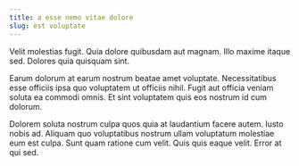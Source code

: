 ```yaml
---
title: a esse nemo vitae dolore
slug: est voluptate
---
```


Velit molestias fugit. Quia dolore quibusdam aut magnam. Illo maxime itaque sed. Dolores quia quisquam sint.

Earum dolorum at earum nostrum beatae amet voluptate. Necessitatibus esse officiis ipsa quo voluptatem ut officiis nihil. Fugit aut officia veniam soluta ea commodi omnis. Et sint voluptatem quis eos nostrum id cum dolorum.

Dolorem soluta nostrum culpa quos quia at laudantium facere autem. Iusto nobis ad. Aliquam quo voluptatibus nostrum ullam voluptatum molestiae eum est culpa. Sunt quam ratione cum velit. Quis quis eaque velit. Error at qui sed.
